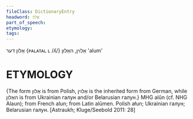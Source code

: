 ```yaml
---
fileClass: DictionaryEntry
headword: אַלון
part_of_speech: 
etymology: 
tags: 
---
```

אַלון
דער
{ᴘᴀʟᴀᴛᴀʟ ʟ /ʎ/}
אַלוין, האַלון
'alum'

ETYMOLOGY
===========
{The form אַלון is from Polish, אַלוין is the inherited form from German, while האַלון is from Ukrainian галун and/or Belarusian галун.}
MHG alûn (cf. NHG Alaun); from French alun; from Latin alūmen.
Polish ałun; Ukrainian галун; Belarusian галун.
[Astraukh; Kluge/Seebold 2011: 28]